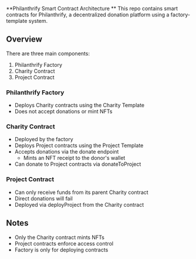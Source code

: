 **Philanthrify Smart Contract Architecture
**
This repo contains smart contracts for Philanthrify, a decentralized donation platform using a factory-template system.

## Overview

There are three main components:

1. Philanthrify Factory
2. Charity Contract
3. Project Contract

### Philanthrify Factory

- Deploys Charity contracts using the Charity Template
- Does not accept donations or mint NFTs

### Charity Contract

- Deployed by the factory
- Deploys Project contracts using the Project Template
- Accepts donations via the donate endpoint
  - Mints an NFT receipt to the donor's wallet
- Can donate to Project contracts via donateToProject

### Project Contract

- Can only receive funds from its parent Charity contract
- Direct donations will fail
- Deployed via deployProject from the Charity contract

## Notes

- Only the Charity contract mints NFTs
- Project contracts enforce access control
- Factory is only for deploying contracts
